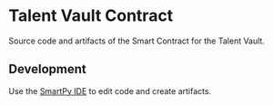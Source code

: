 # Talent Vault Contract

Source code and artifacts of the Smart Contract for the Talent Vault.

## Development

Use the [SmartPy IDE](https://smartpy.io/ide) to edit code and create artifacts.
